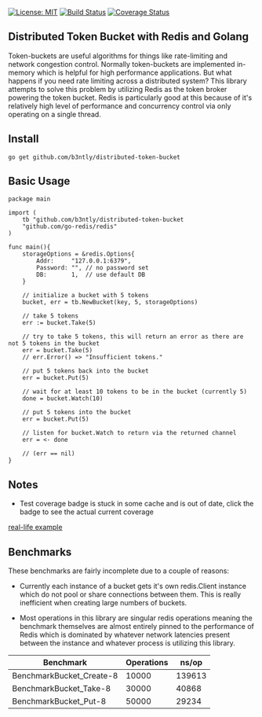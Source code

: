 [![License: MIT](https://img.shields.io/badge/License-MIT-yellow.svg)](https://opensource.org/licenses/MIT) [![Build Status](https://travis-ci.org/b3ntly/distributed-token-bucket.svg?branch=master)](https://travis-ci.org/b3ntly/distributed-token-bucket) [![Coverage Status](https://coveralls.io/repos/github/b3ntly/distributed-token-bucket/badge.svg?branch=master)](https://coveralls.io/github/b3ntly/distributed-token-bucket?branch=master)

## Distributed Token Bucket with Redis and Golang

Token-buckets are useful algorithms for things like rate-limiting and network congestion
control. Normally token-buckets are implemented in-memory which is helpful for high performance
applications. But what happens if you need rate limiting across a distributed system? This
library attempts to solve this problem by utilizing Redis as the token broker powering the
token bucket. Redis is particularly good at this because of it's relatively high level of
performance and concurrency control via only operating on a single thread.

## Install

```golang
go get github.com/b3ntly/distributed-token-bucket
```

## Basic Usage

```golang
package main

import (
    tb "github.com/b3ntly/distributed-token-bucket
    "github.com/go-redis/redis"
)

func main(){
    storageOptions = &redis.Options{
        Addr:     "127.0.0.1:6379",
        Password: "", // no password set
        DB:       1,  // use default DB
    }
    
    // initialize a bucket with 5 tokens
    bucket, err = tb.NewBucket(key, 5, storageOptions)
    
    // take 5 tokens
    err := bucket.Take(5)
    
    // try to take 5 tokens, this will return an error as there are not 5 tokens in the bucket
    err = bucket.Take(5)
    // err.Error() => "Insufficient tokens."
    
    // put 5 tokens back into the bucket
    err = bucket.Put(5)
    
    // wait for at least 10 tokens to be in the bucket (currently 5)
    done = bucket.Watch(10)
    
    // put 5 tokens into the bucket
    err = bucket.Put(5)
    
    // listen for bucket.Watch to return via the returned channel
    err = <- done
    
    // (err == nil)
}
```

## Notes

* Test coverage badge is stuck in some cache and is out of date, click the badge to see the actual current coverage


[real-life example](./examples/server.go)

## Benchmarks

These benchmarks are fairly incomplete due to a couple of reasons:

* Currently each instance of a bucket gets it's own redis.Client instance which do not
pool or share connections between them. This is really inefficient when creating large 
numbers of buckets.

* Most operations in this library are singular redis operations meaning the benchmark themselves are almost 
entirely pinned to the performance of Redis which is dominated by whatever
network latencies present between the instance and whatever process is 
utilizing this library.




| Benchmark                | Operations | ns/op  |
|--------------------------|------------|--------|
| BenchmarkBucket_Create-8 | 10000      | 139613 |
| BenchmarkBucket_Take-8   | 30000      | 40868  |
| BenchmarkBucket_Put-8    | 50000      | 29234  |
